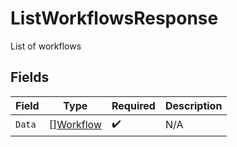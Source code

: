 # ListWorkflowsResponse

List of workflows


## Fields

| Field                                         | Type                                          | Required                                      | Description                                   |
| --------------------------------------------- | --------------------------------------------- | --------------------------------------------- | --------------------------------------------- |
| `Data`                                        | [][Workflow](../../models/shared/workflow.md) | :heavy_check_mark:                            | N/A                                           |